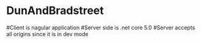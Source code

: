 # DunAndBradstreet
#Client is nagular application
#Server side is .net core 5.0
#Server accepts all origins since it is in dev mode
